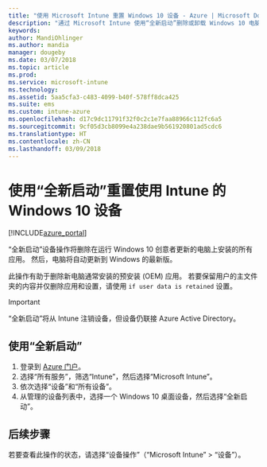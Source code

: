 ```yaml
---
title: "使用 Microsoft Intune 重置 Windows 10 设备 - Azure | Microsoft Docs"
description: "通过 Microsoft Intune 使用“全新启动”删除或卸载 Windows 10 电脑的应用，包括来自 OEM 的预安装应用。 也可以使用“是否保留用户数据”设置，保留主文件夹内容。"
keywords: 
author: MandiOhlinger
ms.author: mandia
manager: dougeby
ms.date: 03/07/2018
ms.topic: article
ms.prod: 
ms.service: microsoft-intune
ms.technology: 
ms.assetid: 5aa5cfa3-c483-4099-b40f-578ff8dca425
ms.suite: ems
ms.custom: intune-azure
ms.openlocfilehash: d17c9dc11791f32f0c2c1e7faa88966c112fc6a5
ms.sourcegitcommit: 9cf05d3cb8099e4a238dae9b561920801ad5cdc6
ms.translationtype: HT
ms.contentlocale: zh-CN
ms.lasthandoff: 03/09/2018
---
```

# <a name="use-fresh-start-to-reset-windows-10-devices-with-intune"></a>使用“全新启动”重置使用 Intune 的 Windows 10 设备


[!INCLUDE[azure_portal](./includes/azure_portal.md)]

“全新启动”设备操作将删除在运行 Windows 10 创意者更新的电脑上安装的所有应用。 然后，电脑将自动更新到 Windows 的最新版。

此操作有助于删除新电脑通常安装的预安装 (OEM) 应用。 若要保留用户的主文件夹的内容并仅删除应用和设置，请使用 `if user data is retained` 设置。

> [!IMPORTANT]
> “全新启动”将从 Intune 注销设备，但设备仍联接 Azure Active Directory。

## <a name="use-fresh-start"></a>使用“全新启动”

1. 登录到 [Azure 门户](https://portal.azure.com)。
2. 选择“所有服务”，筛选“Intune”，然后选择“Microsoft Intune”。
3. 依次选择“设备”和“所有设备”。
4. 从管理的设备列表中，选择一个 Windows 10 桌面设备，然后选择“全新启动”。

## <a name="next-steps"></a>后续步骤

若要查看此操作的状态，请选择“设备操作”（“Microsoft Intune” > “设备”）。